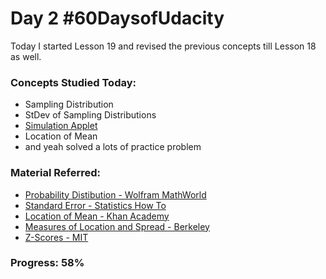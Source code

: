 # Day 2 #60DaysofUdacity

Today I started Lesson 19 and revised the previous concepts till Lesson 18 as well.

### Concepts Studied Today:
- Sampling Distribution
- StDev of Sampling Distributions
- [Simulation Applet](http://onlinestatbook.com/stat_sim/sampling_dist/index.html)
- Location of Mean
- and yeah solved a lots of practice problem

### Material Referred:
- [Probability Distibution - Wolfram MathWorld](https://www.wolframalpha.com/examples/mathematics/probability/probability-distributions/)
- [Standard Error - Statistics How To](https://www.statisticshowto.datasciencecentral.com/what-is-the-standard-error-of-a-sample/)
- [Location of Mean - Khan Academy](https://www.khanacademy.org/math/probability/data-distributions-a1/summarizing-center-distributions/a/choosing-the-best-measure-of-center)
- [Measures of Location and Spread - Berkeley](https://www.stat.berkeley.edu/~stark/SticiGui/Text/location.htm)
- [Z-Scores - MIT](http://web.mit.edu/11.220/spring05/computer_rec/session_5/zscores.htm)

### Progress: 58%